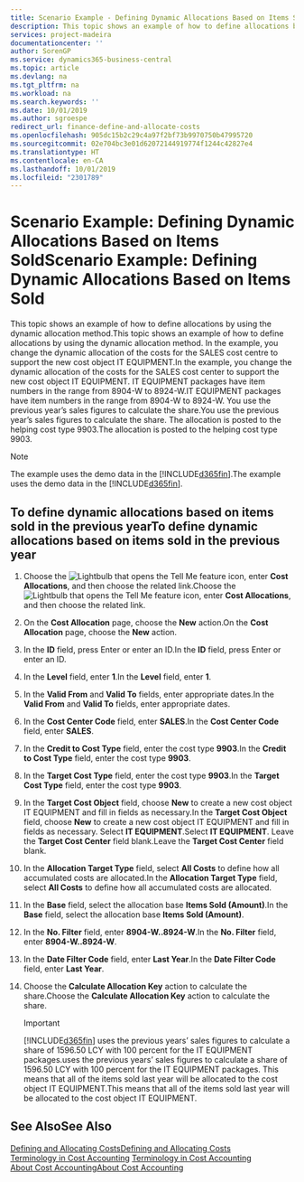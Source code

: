 ```yaml
---
title: Scenario Example - Defining Dynamic Allocations Based on Items Sold | Microsoft Docs
description: This topic shows an example of how to define allocations by using the dynamic allocation method.
services: project-madeira
documentationcenter: ''
author: SorenGP
ms.service: dynamics365-business-central
ms.topic: article
ms.devlang: na
ms.tgt_pltfrm: na
ms.workload: na
ms.search.keywords: ''
ms.date: 10/01/2019
ms.author: sgroespe
redirect_url: finance-define-and-allocate-costs
ms.openlocfilehash: 905dc15b2c29c4a97f2bf73b9970750b47995720
ms.sourcegitcommit: 02e704bc3e01d62072144919774f1244c42827e4
ms.translationtype: HT
ms.contentlocale: en-CA
ms.lasthandoff: 10/01/2019
ms.locfileid: "2301789"
---
```

# <a name="scenario-example-defining-dynamic-allocations-based-on-items-sold"></a><span data-ttu-id="2f0d7-103">Scenario Example: Defining Dynamic Allocations Based on Items Sold</span><span class="sxs-lookup"><span data-stu-id="2f0d7-103">Scenario Example: Defining Dynamic Allocations Based on Items Sold</span></span>
<span data-ttu-id="2f0d7-104">This topic shows an example of how to define allocations by using the dynamic allocation method.</span><span class="sxs-lookup"><span data-stu-id="2f0d7-104">This topic shows an example of how to define allocations by using the dynamic allocation method.</span></span> <span data-ttu-id="2f0d7-105">In the example, you change the dynamic allocation of the costs for the SALES cost centre to support the new cost object IT EQUIPMENT.</span><span class="sxs-lookup"><span data-stu-id="2f0d7-105">In the example, you change the dynamic allocation of the costs for the SALES cost center to support the new cost object IT EQUIPMENT.</span></span> <span data-ttu-id="2f0d7-106">IT EQUIPMENT packages have item numbers in the range from 8904-W to 8924-W.</span><span class="sxs-lookup"><span data-stu-id="2f0d7-106">IT EQUIPMENT packages have item numbers in the range from 8904-W to 8924-W.</span></span> <span data-ttu-id="2f0d7-107">You use the previous year’s sales figures to calculate the share.</span><span class="sxs-lookup"><span data-stu-id="2f0d7-107">You use the previous year’s sales figures to calculate the share.</span></span> <span data-ttu-id="2f0d7-108">The allocation is posted to the helping cost type 9903.</span><span class="sxs-lookup"><span data-stu-id="2f0d7-108">The allocation is posted to the helping cost type 9903.</span></span>  

> [!NOTE]  
>  <span data-ttu-id="2f0d7-109">The example uses the demo data in the [!INCLUDE[d365fin](includes/d365fin_md.md)].</span><span class="sxs-lookup"><span data-stu-id="2f0d7-109">The example uses the demo data in the [!INCLUDE[d365fin](includes/d365fin_md.md)].</span></span>  

## <a name="to-define-dynamic-allocations-based-on-items-sold-in-the-previous-year"></a><span data-ttu-id="2f0d7-110">To define dynamic allocations based on items sold in the previous year</span><span class="sxs-lookup"><span data-stu-id="2f0d7-110">To define dynamic allocations based on items sold in the previous year</span></span>  

1.  <span data-ttu-id="2f0d7-111">Choose the ![Lightbulb that opens the Tell Me feature](media/ui-search/search_small.png "Tell me what you want to do") icon, enter **Cost Allocations**, and then choose the related link.</span><span class="sxs-lookup"><span data-stu-id="2f0d7-111">Choose the ![Lightbulb that opens the Tell Me feature](media/ui-search/search_small.png "Tell me what you want to do") icon, enter **Cost Allocations**, and then choose the related link.</span></span>  
2.  <span data-ttu-id="2f0d7-112">On the **Cost Allocation** page, choose the **New** action.</span><span class="sxs-lookup"><span data-stu-id="2f0d7-112">On the **Cost Allocation** page, choose the **New** action.</span></span>  
3.  <span data-ttu-id="2f0d7-113">In the **ID** field, press Enter or enter an ID.</span><span class="sxs-lookup"><span data-stu-id="2f0d7-113">In the **ID** field, press Enter or enter an ID.</span></span>  
4.  <span data-ttu-id="2f0d7-114">In the **Level** field, enter **1**.</span><span class="sxs-lookup"><span data-stu-id="2f0d7-114">In the **Level** field, enter **1**.</span></span>  
5.  <span data-ttu-id="2f0d7-115">In the **Valid From** and **Valid To** fields, enter appropriate dates.</span><span class="sxs-lookup"><span data-stu-id="2f0d7-115">In the **Valid From** and **Valid To** fields, enter appropriate dates.</span></span>  
6.  <span data-ttu-id="2f0d7-116">In the **Cost Center Code** field, enter **SALES**.</span><span class="sxs-lookup"><span data-stu-id="2f0d7-116">In the **Cost Center Code** field, enter **SALES**.</span></span>  
7.  <span data-ttu-id="2f0d7-117">In the **Credit to Cost Type** field, enter the cost type **9903**.</span><span class="sxs-lookup"><span data-stu-id="2f0d7-117">In the **Credit to Cost Type** field, enter the cost type **9903**.</span></span>  
8.  <span data-ttu-id="2f0d7-118">In the **Target Cost Type** field, enter the cost type **9903**.</span><span class="sxs-lookup"><span data-stu-id="2f0d7-118">In the **Target Cost Type** field, enter the cost type **9903**.</span></span>  
9. <span data-ttu-id="2f0d7-119">In the **Target Cost Object** field, choose **New** to create a new cost object IT EQUIPMENT and fill in fields as necessary.</span><span class="sxs-lookup"><span data-stu-id="2f0d7-119">In the **Target Cost Object** field, choose **New** to create a new cost object IT EQUIPMENT and fill in fields as necessary.</span></span> <span data-ttu-id="2f0d7-120">Select **IT EQUIPMENT**.</span><span class="sxs-lookup"><span data-stu-id="2f0d7-120">Select **IT EQUIPMENT**.</span></span> <span data-ttu-id="2f0d7-121">Leave the **Target Cost Center** field blank.</span><span class="sxs-lookup"><span data-stu-id="2f0d7-121">Leave the **Target Cost Center** field blank.</span></span>  
10. <span data-ttu-id="2f0d7-122">In the **Allocation Target Type** field, select **All Costs** to define how all accumulated costs are allocated.</span><span class="sxs-lookup"><span data-stu-id="2f0d7-122">In the **Allocation Target Type** field, select **All Costs** to define how all accumulated costs are allocated.</span></span>  
11. <span data-ttu-id="2f0d7-123">In the **Base** field, select the allocation base **Items Sold (Amount)**.</span><span class="sxs-lookup"><span data-stu-id="2f0d7-123">In the **Base** field, select the allocation base **Items Sold (Amount)**.</span></span>  
12. <span data-ttu-id="2f0d7-124">In the **No. Filter** field, enter **8904-W..8924-W**.</span><span class="sxs-lookup"><span data-stu-id="2f0d7-124">In the **No. Filter** field, enter **8904-W..8924-W**.</span></span>  
13. <span data-ttu-id="2f0d7-125">In the **Date Filter Code** field, enter **Last Year**.</span><span class="sxs-lookup"><span data-stu-id="2f0d7-125">In the **Date Filter Code** field, enter **Last Year**.</span></span>  
14. <span data-ttu-id="2f0d7-126">Choose the **Calculate Allocation Key** action to calculate the share.</span><span class="sxs-lookup"><span data-stu-id="2f0d7-126">Choose the **Calculate Allocation Key** action to calculate the share.</span></span>  

    > [!IMPORTANT]  
    >  [!INCLUDE[d365fin](includes/d365fin_md.md)] <span data-ttu-id="2f0d7-127">uses the previous years’ sales figures to calculate a share of 1596.50 LCY with 100 percent for the IT EQUIPMENT packages.</span><span class="sxs-lookup"><span data-stu-id="2f0d7-127">uses the previous years’ sales figures to calculate a share of 1596.50 LCY with 100 percent for the IT EQUIPMENT packages.</span></span> <span data-ttu-id="2f0d7-128">This means that all of the items sold last year will be allocated to the cost object IT EQUIPMENT.</span><span class="sxs-lookup"><span data-stu-id="2f0d7-128">This means that all of the items sold last year will be allocated to the cost object IT EQUIPMENT.</span></span>  

## <a name="see-also"></a><span data-ttu-id="2f0d7-129">See Also</span><span class="sxs-lookup"><span data-stu-id="2f0d7-129">See Also</span></span>  
[<span data-ttu-id="2f0d7-130">Defining and Allocating Costs</span><span class="sxs-lookup"><span data-stu-id="2f0d7-130">Defining and Allocating Costs</span></span>](finance-define-and-allocate-costs.md)  
<span data-ttu-id="2f0d7-131">[Terminology in Cost Accounting](finance-terminology-in-cost-accounting.md) </span><span class="sxs-lookup"><span data-stu-id="2f0d7-131">[Terminology in Cost Accounting](finance-terminology-in-cost-accounting.md) </span></span>  
[<span data-ttu-id="2f0d7-132">About Cost Accounting</span><span class="sxs-lookup"><span data-stu-id="2f0d7-132">About Cost Accounting</span></span>](finance-about-cost-accounting.md)
